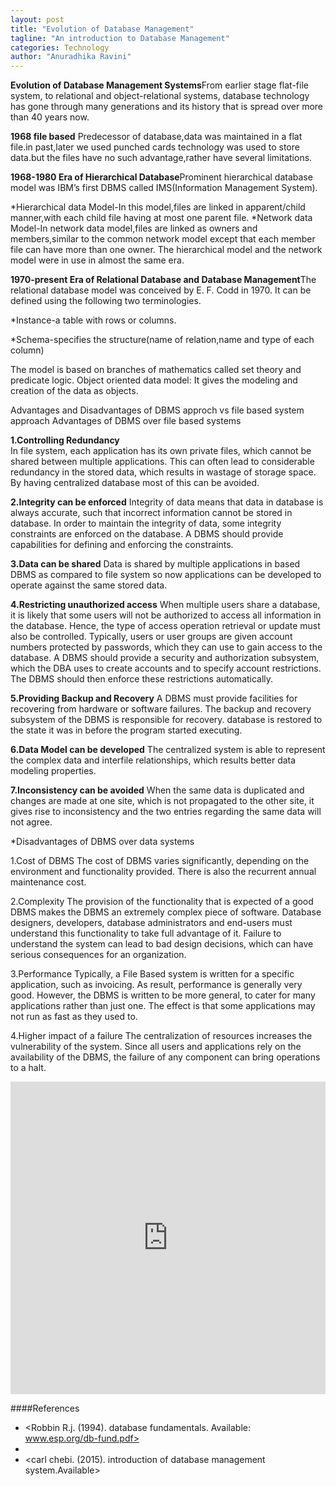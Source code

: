 ```yaml
---
layout: post
title: "Evolution of Database Management"
tagline: "An introduction to Database Management"
categories: Technology
author: "Anuradhika Ravini"
---
```


**Evolution of Database Management Systems**From earlier stage flat-file system, to relational and object-relational systems, database technology has gone through many generations and its history that is spread over more than 40 years now.

**1968 file based**
Predecessor of database,data was maintained in a flat file.in past,later we used punched cards technology was used to store data.but the files have no such advantage,rather have several limitations.

**1968-1980 Era of Hierarchical Database**Prominent hierarchical database model was IBM’s first DBMS called IMS(Information Management System).

*Hierarchical data Model-In this model,files are linked in apparent/child manner,with each child file having at most one parent file.
*Network data Model-In network data model,files are linked as owners and members,similar to the common network model except that each member file can have more than one owner.
The hierarchical model and the network model were in use in almost the same era.

**1970-present Era of Relational Database and Database Management**The relational database model was conceived by E. F. Codd in 1970. It can be defined using the following two terminologies.

*Instance-a table with rows or columns.

*Schema-specifies the structure(name of relation,name and type of each column)

The model is based on branches of mathematics called set theory and predicate logic.
Object oriented data model:
It gives the modeling and creation of the data as objects.

Advantages and Disadvantages of DBMS approch vs file based system approach
Advantages of DBMS over file based systems

**1.Controlling Redundancy**       
In file system, each application has its own private files, which cannot be shared between multiple applications. This can often lead to considerable redundancy in the stored data, which results in wastage of storage space. By having centralized database most of this can be avoided.

**2.Integrity can be enforced**
Integrity of data means that data in database is always accurate, such that incorrect information cannot be stored in database. In order to maintain the integrity of data, some integrity constraints are enforced on the database. A DBMS should provide capabilities for defining and enforcing the constraints.

**3.Data can be shared**
Data is shared by multiple applications in based DBMS as compared to file system so now applications can be developed to operate against the same stored data. 

**4.Restricting unauthorized access**
When multiple users share a database, it is likely that some users will not be authorized to access all information in the database. Hence, the type of access operation retrieval or update must also be controlled. Typically, users or user groups are given account numbers protected by passwords, which they can use to gain access to the database. A DBMS should provide a security and authorization subsystem, which the DBA uses to create accounts and to specify account restrictions. The DBMS should then enforce these restrictions automatically.

**5.Providing Backup and Recovery**
 A DBMS must provide facilities for recovering from hardware or software failures. The backup and recovery subsystem of the DBMS is responsible for recovery. database is restored to the state it was in before the program started executing.

**6.Data Model can be developed**
 The centralized system is able to represent the complex data and interfile relationships, which results better data modeling properties.

**7.Inconsistency can be avoided**
 When the same data is duplicated and changes are made at one site, which is not propagated to the other site, it gives rise to inconsistency and the two entries regarding the same data will not agree. 

*Disadvantages of DBMS over data systems

1.Cost of DBMS
The cost of DBMS varies significantly, depending on the environment and functionality provided. There is also the recurrent annual maintenance cost.

2.Complexity
 The provision of the functionality that is expected of a good DBMS makes the DBMS an extremely complex piece of software. Database designers, developers, database administrators and end-users must understand this functionality to take full advantage of it. Failure to understand the system can lead to bad design decisions, which can have serious consequences for an organization.

3.Performance
Typically, a File Based system is written for a specific application, such as invoicing. As result, performance is generally very good. However, the DBMS is written to be more general, to cater for many applications rather than just one. The effect is that some applications may not run as fast as they used to.

4.Higher impact of a failure
The centralization of resources increases the vulnerability of the system. Since all users and applications rely on the availability of the DBMS, the failure of any component can bring operations to a halt.

<embed src="https://drive.google.com/viewerng/viewer?embedded=true&url=https://github.com/aviorsys/aviorsys.github.io/raw/master/uploads/Evolution-of-Database-Management-Systems.pdf" width="100%" height="500">

####References
* <Robbin R.j. (1994). database fundamentals. Available: www.esp.org/db-fund.pdf>
* <Database management system Gavi Nara>
* <carl chebi. (2015). introduction of database management system.Available>

